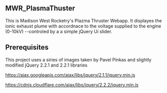 ## MWR_PlasmaThuster
This is Madison West Rocketry's Plazma Thruster Webapp. It displayes the ionic exhaust plume with accordnace
to the voltage supplied to the engine (0-10kV) --controled by a a simple jQuery Ui slider. 

## Prerequisites
This project uses a siries of images taken by Pavel Pinkas and slightly modified jQuery 2.2.1 and 2.2.1 libraries 

https://ajax.googleapis.com/ajax/libs/jquery/2.1.1/jquery.min.js

https://cdnjs.cloudflare.com/ajax/libs/jquery/2.2.2/jquery.min.js
